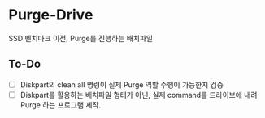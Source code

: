 # Purge-Drive
SSD 벤치마크 이전, Purge를 진행하는 배치파일


## To-Do
- [ ] Diskpart의 clean all 명령이 실제 Purge 역할 수행이 가능한지 검증
- [ ] Diskpart를 활용하는 배치파일 형태가 아닌, 실제 command를 드라이브에 내려 Purge 하는 프로그램 제작.
